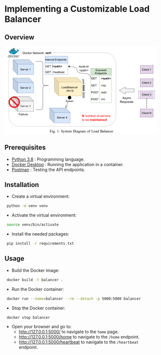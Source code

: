 # Implementing a Customizable Load Balancer

## Overview
![Overview](./overview.png)

## Prerequisites

- [Python 3.8](https://www.python.org/downloads/release/python-380/) : Programming language.
- [Docker Desktop](https://www.docker.com/products/docker-desktop) : Running the application in a container.
- [Postman](https://www.postman.com/downloads/) : Testing the API endpoints.

## Installation
- Create a virtual environment:

```sh
 python -m venv venv
```

- Activate the virtual environment:

```sh
 source venv/bin/activate
```

- Install the needed packages:

```sh
 pip install -r requirements.txt 
```

## Usage
- Build the Docker image:

```sh
 docker build -t balancer .
```

- Run the Docker container:

```sh
 docker run --name=balancer --rm --detach -p 5000:5000 balancer
```

- Stop the Docker container:

```sh
 docker stop balancer
```

- Open your browser and go to:
   - http://127.0.0.1:5000/ to navigate to the `home` page.
   - http://127.0.0.1:5000/home to navigate to the `/home` endpoint.
   - http://127.0.0.1:5000/heartbeat to navigate to the `/heartbeat` endpoint.